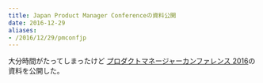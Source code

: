 ```yaml
---
title: Japan Product Manager Conferenceの資料公開
date: 2016-12-29
aliases:
- /2016/12/29/pmconfjp
---
```


大分時間がたってしまったけど [プロダクトマネージャーカンファレンス 2016](http://pmconf.jp/)の資料を公開した。

<script async class="speakerdeck-embed" data-id="6ee8a1eefaef4f29a8908b5f8c8e3bfb" data-ratio="1.33333333333333" src="//speakerdeck.com/assets/embed.js"></script>